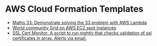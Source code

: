 # AWS Cloud Formation Templates

* [Maths 33: Demonstrate solving the 33 problem with AWS Lambda](https://github.com/craigmayhew/aws-cloudformation/blob/master/maths-33.json)
* [World community Grid on AWS EC2 spot instances](https://github.com/craigmayhew/aws-cloudformation/blob/master/ec2spot-world-community-grid.json)
* [SSL Cert Monitor: A script to run nightly that checks validation of ssl certificates in array. Alerts via email.](https://github.com/craigmayhew/aws-cloudformation/blob/master/aws-lambda-ssl-validity-monitor.js)
